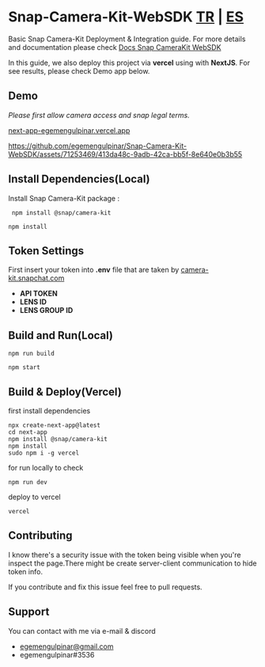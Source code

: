 # Snap-Camera-Kit-WebSDK [TR](https://github.com/egemengulpinar/Snap-Camera-Kit-WebSDK/blob/main/docs/README_TR.md) | [ES](https://github.com/egemengulpinar/Snap-Camera-Kit-WebSDK/blob/main/docs/README_ES.md)

Basic Snap Camera-Kit Deployment & Integration guide. For more details and documentation please check [Docs Snap CameraKit WebSDK ](https://docs.snap.com/camera-kit/quick-start/integrate-sdk/integrate-sdk-web/web-configuration)

In this guide, we also deploy this project via **vercel** using with **NextJS**. For see results, please check Demo app below.

## Demo
 *Please first allow camera access and snap legal terms.*


[next-app-egemengulpinar.vercel.app](https://next-app-egemengulpinar.vercel.app/)



https://github.com/egemengulpinar/Snap-Camera-Kit-WebSDK/assets/71253469/413da48c-9adb-42ca-bb5f-8e640e0b3b55




## Install Dependencies(Local)
Install Snap Camera-Kit package :

```  npm install @snap/camera-kit ``` 

``` npm install ```

## Token Settings
First insert your token into **.env** file that are taken by [camera-kit.snapchat.com](camera-kit.snapchat.com/)
- **API TOKEN**
- **LENS ID** 
- **LENS GROUP ID** 




## Build and Run(Local)

``` 
npm run build 

npm start 
 ```

## Build & Deploy(Vercel)
first install dependencies 
```
npx create-next-app@latest
cd next-app
npm install @snap/camera-kit
npm install
sudo npm i -g vercel
```

for run locally to check
```
npm run dev
```

deploy to vercel
```
vercel
```

## Contributing
I know there's a security issue with the token being visible when you're inspect the page.There might be create server-client communication to hide token info.

If you contribute and fix this issue feel free to pull requests. 

## Support

You can contact with me via e-mail & discord
- egemengulpinar@gmail.com  
- egemengulpinar#3536
